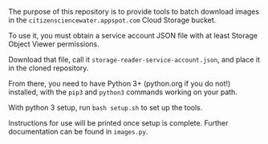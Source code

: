 The purpose of this repository is to provide tools to batch download images in the `citizensciencewater.appspot.com` Cloud Storage bucket.

To use it, you must obtain a service account JSON file with at least Storage Object Viewer permissions.

Download that file, call it `storage-reader-service-account.json`, and place it in the cloned repository.

From there, you need to have Python 3+ (python.org if you do not!) installed, with the `pip3` and `python3` commands working on your path.

With python 3 setup, run `bash setup.sh` to set up the tools.

Instructions for use will be printed once setup is complete. Further documentation can be found in `images.py`.


